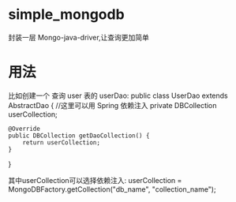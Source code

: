 # simple_mongodb
封装一层 Mongo-java-driver,让查询更加简单
# 用法
比如创建一个 查询 user 表的 userDao:
public class UserDao extends AbstractDao<User> {
    //这里可以用 Spring 依赖注入
    private DBCollection userCollection;

    @Override
    public DBCollection getDaoCollection() {
        return userCollection;
    }
}

其中userCollection可以选择依赖注入:
userCollection = MongoDBFactory.getCollection("db_name", "collection_name");
